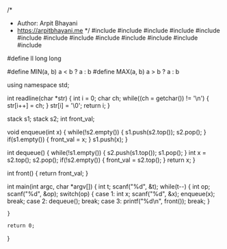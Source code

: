 /*
 *  Author: Arpit Bhayani
 *  https://arpitbhayani.me
 */
#include <cmath>
#include <cstdio>
#include <cstdlib>
#include <climits>
#include <deque>
#include <iostream>
#include <list>
#include <limits>
#include <map>
#include <queue>
#include <set>
#include <stack>
#include <vector>

#define ll long long

#define MIN(a, b) a < b ? a : b
#define MAX(a, b) a > b ? a : b

using namespace std;

int readline(char *str) {
    int i = 0;
    char ch;
    while((ch = getchar()) != '\n') {
        str[i++] = ch;
    }
    str[i] = '\0';
    return i;
}

stack<int> s1;
stack<int> s2;
int front_val;

void enqueue(int x) {
    while(!s2.empty()) {
        s1.push(s2.top());
        s2.pop();
    }
    if(s1.empty()) {
        front_val = x;
    }
    s1.push(x);
}

int dequeue() {
    while(!s1.empty()) {
        s2.push(s1.top());
        s1.pop();
    }
    int x = s2.top();
    s2.pop();
    if(!s2.empty()) {
        front_val = s2.top();
    }
    return x;
}

int front() {
    return front_val;
}

int main(int argc, char *argv[]) {
    int t;
    scanf("%d", &t);
    while(t--) {
        int op;
        scanf("%d", &op);
        switch(op) {
            case 1:
                int x;
                scanf("%d", &x);
                enqueue(x);
                break;
            case 2:
                dequeue();
                break;
            case 3:
                printf("%d\n", front());
                break;
        }

    }

    return 0;
}
